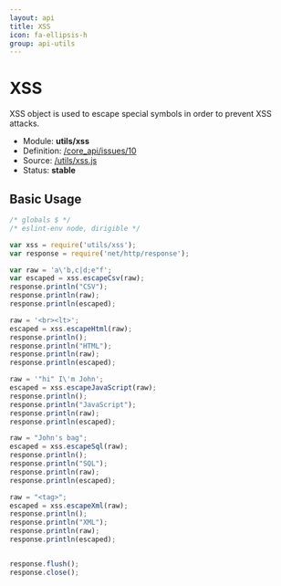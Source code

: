 ```yaml
---
layout: api
title: XSS
icon: fa-ellipsis-h
group: api-utils
---
```


XSS
===

XSS object is used to escape special symbols in order to prevent XSS attacks.

- Module: **utils/xss**
- Definition: [/core_api/issues/10](https://github.com/dirigiblelabs/core_api/issues/10)
- Source: [/utils/xss.js](https://github.com/dirigiblelabs/core_api/blob/master/core_api/ScriptingServices/utils/xss.js)
- Status: **stable**

Basic Usage
---

```javascript
/* globals $ */
/* eslint-env node, dirigible */

var xss = require('utils/xss');
var response = require('net/http/response');

var raw = 'a\'b,c|d;e"f';
var escaped = xss.escapeCsv(raw);
response.println("CSV");
response.println(raw);
response.println(escaped);

raw = '<br><lt>';
escaped = xss.escapeHtml(raw);
response.println();
response.println("HTML");
response.println(raw);
response.println(escaped);

raw = '"hi" I\'m John';
escaped = xss.escapeJavaScript(raw);
response.println();
response.println("JavaScript");
response.println(raw);
response.println(escaped);

raw = "John's bag";
escaped = xss.escapeSql(raw);
response.println();
response.println("SQL");
response.println(raw);
response.println(escaped);

raw = "<tag>";
escaped = xss.escapeXml(raw);
response.println();
response.println("XML");
response.println(raw);
response.println(escaped);


response.flush();
response.close();
```
